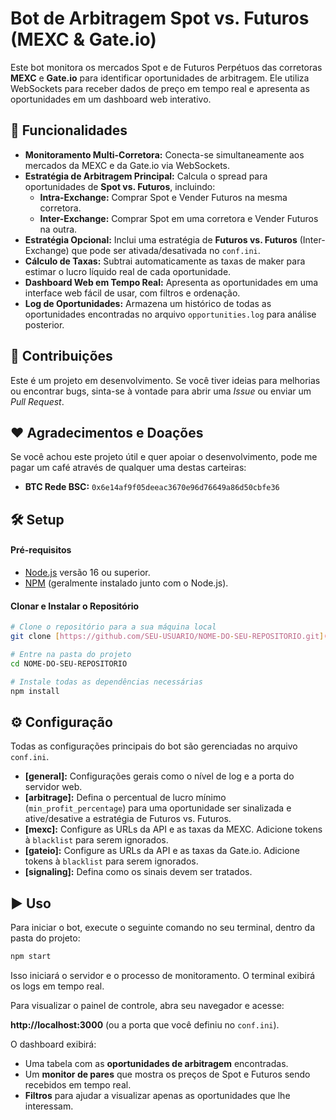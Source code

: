 # Bot de Arbitragem Spot vs. Futuros (MEXC & Gate.io)

Este bot monitora os mercados Spot e de Futuros Perpétuos das corretoras **MEXC** e **Gate.io** para identificar oportunidades de arbitragem. Ele utiliza WebSockets para receber dados de preço em tempo real e apresenta as oportunidades em um dashboard web interativo.


## 🚀 Funcionalidades

* **Monitoramento Multi-Corretora:** Conecta-se simultaneamente aos mercados da MEXC e da Gate.io via WebSockets.
* **Estratégia de Arbitragem Principal:** Calcula o spread para oportunidades de **Spot vs. Futuros**, incluindo:
    * **Intra-Exchange:** Comprar Spot e Vender Futuros na mesma corretora.
    * **Inter-Exchange:** Comprar Spot em uma corretora e Vender Futuros na outra.
* **Estratégia Opcional:** Inclui uma estratégia de **Futuros vs. Futuros** (Inter-Exchange) que pode ser ativada/desativada no `conf.ini`.
* **Cálculo de Taxas:** Subtrai automaticamente as taxas de maker para estimar o lucro líquido real de cada oportunidade.
* **Dashboard Web em Tempo Real:** Apresenta as oportunidades em uma interface web fácil de usar, com filtros e ordenação.
* **Log de Oportunidades:** Armazena um histórico de todas as oportunidades encontradas no arquivo `opportunities.log` para análise posterior.

## 🤝 Contribuições

Este é um projeto em desenvolvimento. Se você tiver ideias para melhorias ou encontrar bugs, sinta-se à vontade para abrir uma *Issue* ou enviar um *Pull Request*.

## ❤️ Agradecimentos e Doações

Se você achou este projeto útil e quer apoiar o desenvolvimento, pode me pagar um café através de qualquer uma destas carteiras:

* **BTC Rede BSC:** `0x6e14af9f05deeac3670e96d76649a86d50cbfe36`

## 🛠️ Setup

#### Pré-requisitos
* [Node.js](https://nodejs.org/) versão 16 ou superior.
* [NPM](https://www.npmjs.com/) (geralmente instalado junto com o Node.js).

#### Clonar e Instalar o Repositório

```bash
# Clone o repositório para a sua máquina local
git clone [https://github.com/SEU-USUARIO/NOME-DO-SEU-REPOSITORIO.git](https://github.com/SEU-USUARIO/NOME-DO-SEU-REPOSITORIO.git)

# Entre na pasta do projeto
cd NOME-DO-SEU-REPOSITORIO

# Instale todas as dependências necessárias
npm install
```

## ⚙️ Configuração

Todas as configurações principais do bot são gerenciadas no arquivo `conf.ini`.

* **[general]:** Configurações gerais como o nível de log e a porta do servidor web.
* **[arbitrage]:** Defina o percentual de lucro mínimo (`min_profit_percentage`) para uma oportunidade ser sinalizada e ative/desative a estratégia de Futuros vs. Futuros.
* **[mexc]:** Configure as URLs da API e as taxas da MEXC. Adicione tokens à `blacklist` para serem ignorados.
* **[gateio]:** Configure as URLs da API e as taxas da Gate.io. Adicione tokens à `blacklist` para serem ignorados.
* **[signaling]:** Defina como os sinais devem ser tratados.

## ▶️ Uso

Para iniciar o bot, execute o seguinte comando no seu terminal, dentro da pasta do projeto:

```bash
npm start
```

Isso iniciará o servidor e o processo de monitoramento. O terminal exibirá os logs em tempo real.

Para visualizar o painel de controle, abra seu navegador e acesse:

**http://localhost:3000** (ou a porta que você definiu no `conf.ini`).

O dashboard exibirá:
* Uma tabela com as **oportunidades de arbitragem** encontradas.
* Um **monitor de pares** que mostra os preços de Spot e Futuros sendo recebidos em tempo real.
* **Filtros** para ajudar a visualizar apenas as oportunidades que lhe interessam.

